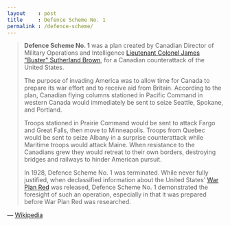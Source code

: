 ```yaml
---
layout    : post
title     : Defence Scheme No. 1
permalink : /defence-scheme/
---
```


> **Defence Scheme No. 1** was a plan created by Canadian Director of Military
> Operations and Intelligence [Lieutenant Colonel James "Buster" Sutherland
> Brown][brown], for a Canadian counterattack of the United States.
> 
> The purpose of invading America was to allow time for Canada to prepare its
> war effort and to receive aid from Britain. According to the plan, Canadian
> flying columns stationed in Pacific Command in western Canada would
> immediately be sent to seize Seattle, Spokane, and Portland.
> 
> Troops stationed in Prairie Command would be sent to attack Fargo and Great
> Falls, then move to Minneapolis. Troops from Quebec would be sent to seize
> Albany in a surprise counterattack while Maritime troops would attack Maine.
> When resistance to the Canadians grew they would retreat to their own borders,
> destroying bridges and railways to hinder American pursuit.
> 
> In 1928, Defence Scheme No. 1 was terminated. While never fully justified,
> when declassified information about the United States' [War Plan Red][red] was
> released, Defence Scheme No. 1 demonstrated the foresight of such an operation,
> especially in that it was prepared before War Plan Red was researched.

&mdash; [Wikipedia](http://en.wikipedia.org/wiki/Defence_Scheme_No._1)


[brown]: http://en.wikipedia.org/wiki/James_Sutherland_Brown
[red]:   http://en.wikipedia.org/wiki/War_Plan_Red
